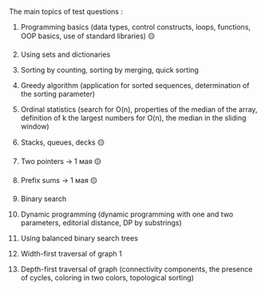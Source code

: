 The main topics of test questions : 
1. Programming basics (data types, control constructs, loops, functions, OOP basics, use of standard libraries)  🟡
2. Using sets and dictionaries 
3. Sorting by counting, sorting by merging, quick sorting 
4. Greedy algorithm (application for sorted sequences, determination of the sorting parameter) 
5. Ordinal statistics (search for O(n), properties of the median of the array, definition of k the largest numbers for O(n), the median in the sliding window)  
6. Stacks, queues, decks   🟡
7. Two pointers  -> 1 мая 🟡
8. Prefix sums   -> 1 мая 🟡
9. Binary search  
10. Dynamic programming (dynamic programming with one and two parameters, editorial distance, DP by substrings) 





11. Using balanced binary search trees 
12. Width-first traversal of graph 1
13. Depth-first traversal of graph (connectivity components, the presence of cycles, coloring in two colors, topological sorting)


 